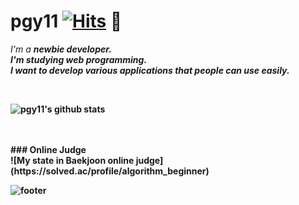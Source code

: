 # pgy11 [![Hits](https://hits.seeyoufarm.com/api/count/incr/badge.svg?url=https%3A%2F%2Fgithub.com%2Fpgy11%2Fhit-counter&count_bg=%2379C83D&title_bg=%23555555&icon=&icon_color=%23E7E7E7&title=hits&edge_flat=false)](https://hits.seeyoufarm.com) 👋

<!--
**pgy11/pgy11** is a ✨ _special_ ✨ repository because its `README.md` (this file) appears on your GitHub profile.
-->
<p>
  <em>
    I'm a <b>newbie<b> developer.<br>
    I'm studying web programming.<br>
    I want to develop various applications that people can use easily.
  </em>
</p>


<br>

![pgy11's github stats](https://github-readme-stats.vercel.app/api?username=pgy11&show_icons=true)

<br>

<br>
### Online Judge<br>
![My state in Baekjoon online judge](https://solved.ac/profile/algorithm_beginner)

![footer](https://capsule-render.vercel.app/api?type=wave&color=gradient&height=150&section=footer)
